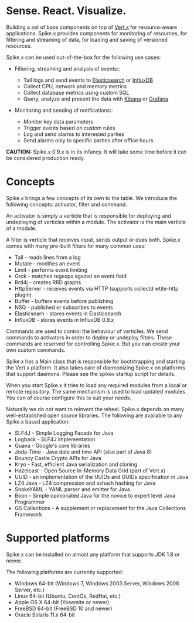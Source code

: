 # Sense. React. Visualize.
Building a set of base components on top of [Vert.x](http://vertx.io/vertx2) for resource-aware applications. Spike.x provides components for monitoring of resources, for filtering and streaming of data, for loading and saving of versioned resources.

Spike.x can be used out-of-the-box for the following use cases:
* Filtering, streaming and analysis of events::
  * Tail logs and send events to [Elasticsearch](http://www.elasticsearch.org) or [InfluxDB](http://influxdb.com)
  * Collect CPU, network and memory metrics
  * Collect database metrics using custom SQL
  * Query, analyze and present the data with [Kibana](http://www.elasticsearch.org/overview/kibana) or [Grafana](http://grafana.org)

* Monitoring and sending of notifications::
  * Monitor key data parameters 
  * Trigger events based on custom rules
  * Log and send alarms to interested parties
  * Send alarms only to specific parties after office hours

**CAUTION:** Spike.x 0.9.x is in its infancy. It will take some time before it can be considered production ready.

# Concepts

Spike.x brings a few concepts of its own to the table. We introduce the following concepts: activator, filter and command.

An activator is simply a verticle that is responsible for deploying and undeploying of verticles within a module. The activator is the main verticle of a module.

A filter is verticle that receives input, sends output or does both. Spike.x comes with many pre-built filters for many common uses:

* Tail - reads lines from a log
* Mutate - modifies an event
* Limit - performs event limiting
* Grok - matches regexps against an event field
* Rrd4j - creates RRD graphs
* HttpServer - receives events via HTTP (supports collectd wtite-http plugin) 
* Buffer - buffers events before publishing
* NSQ - published or subscribes to events
* Elasticsearh - stores events in Elasticsearch
* InfluxDB - stores events in InfluxDB 0.9.x

Commands are used to control the behaviour of verticles. We send commands to activators in order to deploy or undeploy filters. These commands are reserved for controlling Spike.x. But you can create your own custom commands.

Spike.x has a Main class that is responsible for bootstrapping and starting the Vert.x platform. It also takes care of daemonizing Spike.x on platforms that support daemons. Please see the spikex startup script for details.

When you start Spike.x it tries to load any required modules from a local or remote repository. The same mechanism is used to load updated modules. You can of course configure this to suit your needs.

Naturally we do not want to reinvent the wheel. Spike.x depends on many well-established open source libraries. The following are available to any Spike.x based application:

* SLF4J - Simple Logging Facade for Java
* Logback - SLF4J implementation
* Guava - Google's core libraries
* Joda-Time - Java date and time API (also part of Java 8)
* Bouncy Castle Crypto APIs for Java
* Kryo - Fast, efficient Java serialization and cloning
* Hazelcast - Open Source In-Memory Data Grid (part of Vert.x)
* UUID - an implementation of the UUIDs and GUIDs specification in Java
* LZ4 Java - LZ4 compression and xxhash hashing for Java
* SnakeYAML - YAML parser and emitter for Java
* Boon - Simple opinionated Java for the novice to expert level Java Programmer
* GS Collections - A supplement or replacement for the Java Collections Framework

# Supported platforms
Spike.x can be installed on almost any platform that supports JDK 1.8 or newer.

The following platforms are currently supported:

* Windows 64-bit (Windows 7, Windows 2003 Server, Windows 2008 Server, etc.)
* Linux 64-bit (Ubuntu, CentOs, RedHat, etc.)
* Apple OS X 64-bit (Yosemite or newer)
* FreeBSD 64-bit (FreeBSD 10 and newer)
* Oracle Solaris 11.x 64-bit
